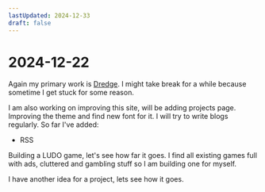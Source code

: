 ```yaml
---
lastUpdated: 2024-12-33
draft: false
---
```

# 2024-12-22

Again my primary work is [Dredge](/projects/dredge). I might take break for a while because sometime I get stuck for some reason. 

I am also working on improving this site, will be adding projects page. Improving the theme and find new font for it. I will try to write blogs regularly. 
So far I've added:
- RSS


Building a LUDO game, let's see how far it goes. I find all existing games full with ads, cluttered and gambling stuff so I am building one for myself. 

I have another idea for a project, lets see how it goes. 
